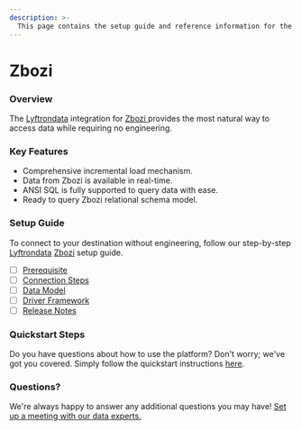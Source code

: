 ```yaml
---
description: >-
  This page contains the setup guide and reference information for the Zbozi source connector.
---
```


# Zbozi

### Overview

The [Lyftrondata](https://www.lyftrondata.com/) integration for [Zbozi](https://www.lyftrondata.com/integration/zbozi/)[ ](https://www.lyftrondata.com/integration/zbozi/)provides the most natural way to access data while requiring no engineering.

### Key Features

* Comprehensive incremental load mechanism.
* Data from Zbozi is available in real-time.&#x20;
* ANSI SQL is fully supported to query data with ease.
* Ready to query Zbozi relational schema model.

### Setup Guide

To connect to your destination without engineering, follow our step-by-step [Lyftrondata](https://www.lyftrondata.com/)  [Zbozi](https://www.lyftrondata.com/integration/zbozi/) setup guide.

* [ ] [Prerequisite](../../marketing-analytics/zbozi/prerequisite.md)
* [ ] [Connection Steps](../../marketing-analytics/zbozi/connection-steps.md)
* [ ] [Data Model](../../marketing-analytics/zbozi/data-model/)
* [ ] [Driver Framework](../../marketing-analytics/zbozi/driver-framework/)
* [ ] [Release Notes](../../marketing-analytics/zbozi/release-notes.md)

### Quickstart Steps

Do you have questions about how to use the platform? Don't worry; we've got you covered. Simply follow the quickstart instructions [here](../../../quickstart-steps.md).

### Questions? <a href="#questions" id="questions"></a>

We're always happy to answer any additional questions you may have! [Set up a meeting with our data experts.](https://www.lyftrondata.com/book-a-meeting/)

